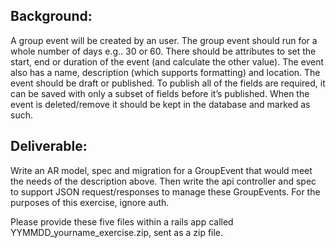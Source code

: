 Background:
-----------
A group event will be created by an user. 
The group event should run for a whole number of days e.g.. 30 or 60. 
There should be attributes to set the start, end or duration of the event (and calculate the other value). 
The event also has a name, description (which supports formatting) and location. 
The event should be draft or published. 
To publish all of the fields are required, it can be saved with only a subset of fields before it’s published.
When the event is deleted/remove it should be kept in the database and marked as such.

Deliverable:
------------
Write an AR model, spec and migration for a GroupEvent that would meet the needs of the description above. 
Then write the api controller and spec to support JSON request/responses to manage these GroupEvents.
For the purposes of this exercise, ignore auth. 

Please provide these five files within a rails app called YYMMDD_yourname_exercise.zip, sent as a zip file.
